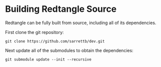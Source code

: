 
# Building Redtangle Source
Redtangle can be fully built from source, including all of its dependencies. 

First clone the git repository:

    git clone https://github.com/sarrettb/dev.git


Next update all of the submodules to obtain the dependencies:

    git submodule update --init --recursive